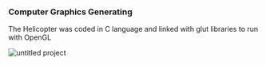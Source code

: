 
### Computer Graphics Generating ###

The Helicopter was coded in C language and linked with glut libraries to run with OpenGL

![untitled project](https://user-images.githubusercontent.com/20632410/53711639-a5924d80-3e08-11e9-8d19-8def17d772c3.gif)


